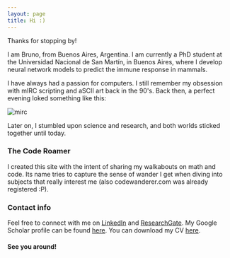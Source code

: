 ```yaml
---
layout: page
title: Hi :)
---
```


Thanks for stopping by!

I am Bruno, from Buenos Aires, Argentina. I am currently a PhD student at the Universidad Nacional de San Martín, in Buenos Aires, where I develop neural network models to predict the immune response in mammals.

I have always had a passion for computers. I still remember my obsession with mIRC scripting and aSCII art back in the 90's. Back then, a perfect evening loked something like this:

![mirc](https://rjnpages.tripod.com/mp3tutor/mirc.gif)

Later on, I stumbled upon science and research, and both worlds sticked together until today.

### The Code Roamer
I created this site with the intent of sharing my walkabouts on math and code. Its name tries to capture the sense of wander I get when diving into subjects that really interest me (also codewanderer.com was already registered :P).

### Contact info
Feel free to connect with me on [LinkedIn](https://www.linkedin.com/in/brunoalvarez89/) and [ResearchGate](https://www.researchgate.net/profile/Bruno_Alvarez). My Google Scholar profile can be found [here](https://scholar.google.com/citations?user=Gr1PT-4AAAAJ&hl=es). You can download my CV [here](https://docs.google.com/document/d/17KrMikcjI6VoxRozAMXe4at1r143-qN3pMmq7aFscLw/edit?usp=sharing). 


#### See you around!
